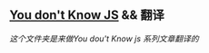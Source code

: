 [You don't Know JS](https://github.com/getify/You-Dont-Know-JS) && 翻译
---

*这个文件夹是来做You dou't Know js 系列文章翻译的*
